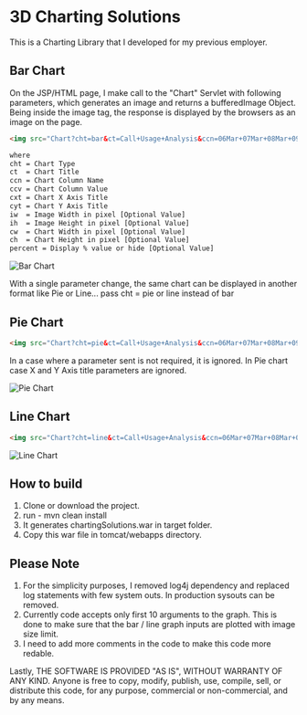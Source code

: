 3D Charting Solutions
============================

This is a Charting Library that I developed for my previous employer.

Bar Chart
----------
On the JSP/HTML page, I make call to the "Chart" Servlet with following parameters, which generates an image and returns a bufferedImage Object. Being inside the image tag, the response is displayed by the browsers as an image on the page.

```html
<img src="Chart?cht=bar&ct=Call+Usage+Analysis&ccn=06Mar+07Mar+08Mar+09Mar+10Mar&ccv=150+79+23+55+44&cxt=Dates&cyt=Total+Amount+Due+($)&iw=700&ih=350&cw=400&ch=300&percent=false"/>

where
cht = Chart Type
ct  = Chart Title
ccn = Chart Column Name
ccv = Chart Column Value
cxt = Chart X Axis Title
cyt = Chart Y Axis Title
iw  = Image Width in pixel [Optional Value]
ih  = Image Height in pixel [Optional Value]
cw  = Chart Width in pixel [Optional Value]
ch  = Chart Height in pixel [Optional Value]
percent = Display % value or hide [Optional Value]
```


![Bar Chart](http://i.imgur.com/o5dVjzc.png)

With a single parameter change, the same chart can be displayed in another format like Pie or Line... pass cht = pie or line instead of bar

Pie Chart
----------
```html
<img src="Chart?cht=pie&ct=Call+Usage+Analysis&ccn=06Mar+07Mar+08Mar+09Mar+10Mar&ccv=150+79+23+55+44&cxt=Dates&cyt=Total+Amount+Due+($)&percent=true"/>
```
In a case where a parameter sent is not required, it is ignored. In Pie chart case X and Y Axis title parameters are ignored.

![Pie Chart](http://i.imgur.com/66kVELs.png)


Line Chart
----------
```html
<img src="Chart?cht=line&ct=Call+Usage+Analysis&ccn=06Mar+07Mar+08Mar+09Mar+10Mar&ccv=150+79+23+55+44&cxt=Dates&cyt=Total+Amount+Due+($)&percent=false"/>
```

![Line Chart](http://i.imgur.com/U1Ugot2.png)


How to build
----------
1. Clone or download the project.
2. run - mvn clean install
3. It generates chartingSolutions.war in target folder.
4. Copy this war file in tomcat/webapps directory.


Please Note
----------
1. For the simplicity purposes, I removed log4j dependency and replaced log statements with few system outs. In production sysouts can be removed.
2. Currently code accepts only first 10 arguments to the graph. This is done to make sure that the bar / line graph inputs are plotted with image size limit.
3. I need to add more comments in the code to make this code more redable. 

Lastly, THE SOFTWARE IS PROVIDED "AS IS", WITHOUT WARRANTY OF ANY KIND. Anyone is free to copy, modify, publish, use, compile, sell, or distribute this code, for any purpose, commercial or non-commercial, and by any means.